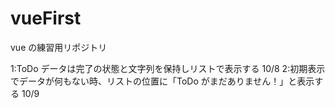 # vueFirst

vue の練習用リポジトリ

1:ToDo データは完了の状態と文字列を保持しリストで表示する 10/8
2:初期表示でデータが何もない時、リストの位置に「ToDo がまだありません！」と表示する 10/9
